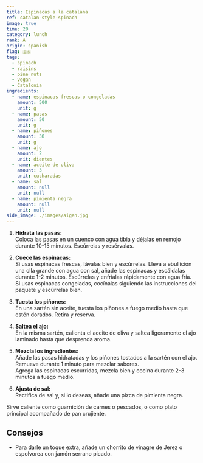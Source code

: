 ```yaml
---
title: Espinacas a la catalana
ref: catalan-style-spinach
image: true
time: 20
category: lunch
rank: A
origin: spanish
flag: 🇪🇸
tags:
  - spinach
  - raisins
  - pine nuts
  - vegan
  - Catalonia
ingredients:
  - name: espinacas frescas o congeladas
    amount: 500
    unit: g
  - name: pasas
    amount: 50
    unit: g
  - name: piñones
    amount: 30
    unit: g
  - name: ajo
    amount: 2
    unit: dientes
  - name: aceite de oliva
    amount: 3
    unit: cucharadas
  - name: sal
    amount: null
    unit: null
  - name: pimienta negra
    amount: null
    unit: null
side_image: ./images/aigen.jpg
---
```


1. **Hidrata las pasas:**  
Coloca las pasas en un cuenco con agua tibia y déjalas en remojo durante 10-15 minutos. Escúrrelas y resérvalas.

2. **Cuece las espinacas:**  
Si usas espinacas frescas, lávalas bien y escúrrelas. Lleva a ebullición una olla grande con agua con sal, añade las espinacas y escáldalas durante 1-2 minutos. Escúrrelas y enfríalas rápidamente con agua fría.  
Si usas espinacas congeladas, cocínalas siguiendo las instrucciones del paquete y escúrrelas bien.

3. **Tuesta los piñones:**  
En una sartén sin aceite, tuesta los piñones a fuego medio hasta que estén dorados. Retira y reserva.

4. **Saltea el ajo:**  
En la misma sartén, calienta el aceite de oliva y saltea ligeramente el ajo laminado hasta que desprenda aroma.

5. **Mezcla los ingredientes:**  
Añade las pasas hidratadas y los piñones tostados a la sartén con el ajo. Remueve durante 1 minuto para mezclar sabores.  
Agrega las espinacas escurridas, mezcla bien y cocina durante 2-3 minutos a fuego medio.

6. **Ajusta de sal:**  
Rectifica de sal y, si lo deseas, añade una pizca de pimienta negra.

Sirve caliente como guarnición de carnes o pescados, o como plato principal acompañado de pan crujiente.

## Consejos
- Para darle un toque extra, añade un chorrito de vinagre de Jerez o espolvorea con jamón serrano picado.
